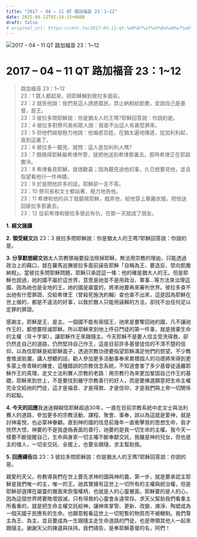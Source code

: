 ```yaml
---
title: "2017 – 04 – 11 QT 路加福音 23：1~12"
date: 2025-04-12T02:24:15+0800
draft: false
# original_url: https://cmtc.tw/2017-04-11-qt-%e8%b7%af%e5%8a%a0%e7%a6%8f%e9%9f%b3-23%ef%bc%9a112
---
```


![2017 – 04 – 11 QT 路加福音 23：1~12](/images/qt.jpg   "2017 – 04 – 11 QT 路加福音 23：1~12")

# 2017 – 04 – 11 QT 路加福音 23：1~12

> 路加福音 23：1~12  
> 23：1 眾人都起來，把耶穌解到彼拉多面前，  
> 23：2 就告他說：我們見這人誘惑國民，禁止納稅給凱撒，並說自己是基督，是王。  
> 23：3 彼拉多問耶穌說：你是猶太人的王嗎?耶穌回答說：你說的是。  
> 23：4 彼拉多對祭司長和眾人說：我查不出這人有甚麼罪來。  
> 23：5 但他們越發極力地說：他煽惑百姓，在猶太遍地傳道，從加利利起，直到這裏了。  
> 23：6 彼拉多一聽見，就問：這人是加利利人嗎?  
> 23：7 既曉得耶穌屬希律所管，就把他送到希律那裏去。那時希律正在耶路撒冷。  
> 23：8 希律看見耶穌，就很歡喜；因為聽見過他的事，久已想要見他，並且指望看他行一件神蹟，  
> 23：9 於是問他許多的話，耶穌卻一言不答。  
> 23：10 祭司長和文士都站著，極力地告他。  
> 23：11 希律和他的兵丁就藐視耶穌，戲弄他，給他穿上華麗衣服，把他送回彼拉多那裏去。  
> 23：12 從前希律和彼拉多彼此有仇，在那一天就成了朋友。

**1.** **經文誦讀**

**2.** **領受經文**路 23：3 彼拉多問耶穌說：你是猶太人的王嗎?耶穌回答說：你說的是。

**3. 分享默想經文**猶太人宗教領袖要設法除掉耶穌，無法用宗教的理由，只能透過政治上的藉口，就在羅馬巡撫彼拉多面前誣告耶穌「自稱為王、要造反、禁向凱撒納稅」。當彼拉多問耶穌問題，耶穌只承認這一條：他的確是猶大人的王。但是耶穌也說過，祂的國不屬於這世界，意思是祂並不是用政治、軍事…等方法來治理這國，因為祂也是全地的王，祂的國是屬靈的，將來祂要再來審判世界。彼拉多查不出祂有什麼罪證，交給希律王（曾殺死施洗約翰）查也查不出來，這是因為耶穌在世上做的，都是不違法的好事，以致於敵人只能用誣賴的方法，卻找不出任何足以定罪的罪證。

感謝主，耶穌是王、是主。一個國不能有兩個王，祂來是要奪回祂的國，凡不讓祂作王的，都想要除滅耶穌。所以耶穌來到地上呼召門徒的第一件事，就是捨棄生命的主權（背十字架），讓耶穌作王來跟隨主。今天耶穌不是要人信主受洗得救，卻仍然走自己的道路，仍然堅持自己作王，這是目前許多基督徒信的不清不楚的信仰，以為信耶穌是給耶穌面子，透過宗教功德要指望耶穌滿足他們的慾望。不少教會推波助瀾，講人想聽的話，勸人參加更多活動事奉來累積個人的功德將來得到更多蒙上帝青睞的機會，這種錯誤的宗教信念系統，不知道會害了多少基督徒遠離耶穌作王的真理，走文士法利賽人宗教的老路：用宗教行為來更加鞏固自己作王的基礎。耶穌來到世上，不是要找到嚴守宗教善行的好人，而是要揀選願意把生命主權完全交給祂的門徒，這才是福音、才是得救、才是信仰，才是我們與上帝一切關係的起點。

**4. 今天的回應**我迷迷糊糊信耶穌超過30年，一直在目前宗教系統中走文士與法利賽人的道路，參加更多的宗教活動、課程、聚會、事奉，誤以為這就是愛神，就是討神喜悅，也必蒙神眷顧。直到神的國的信息前幾年一直衝擊我的思想生命，我才恍然大悟，神要的不是我虛偽表面的善行，祂要的是我一切生命的主權。我今天一樣要不斷提醒自己，生命與身家一切主權不斷奉獻交託，我雖是神的兒女，但也是主的僕人，一切全交託、全擺上，也要全跟隨，求主幫助我。

**5. 回應禱告**路 23：3 彼拉多問耶穌說：你是猶太人的王嗎?耶穌回答說：你說的是。

親愛的天父，祢教導我們在世上要先求神的國與神的義，第一步，就是要承認主耶穌是我們唯一的主，唯一的王。祂其實擁有這世上一切所有的主權與統治權，但是耶穌卻選擇在屬靈的層面來恢復權柄，也就是人的心靈層面，耶穌要的是人的心，因為這個世界將要敗壞毀滅，只有得救的心靈會永遠常存。求天父幫助我們看重主所看重的，就是把生命主權交託給神，讓神來掌管、更新、改變、煉淨、陶塑成為一個天國子民應有的生命。也願意輕看這世上一切短暫的物質而不被轄制。我們尊主為王、為主，並且要成為一生跟隨主走生命道路的門徒，也是帶領其他人一起來跟隨主。謝謝天父的揀選與扶持。我們禱告，是奉耶穌基督的名，阿們！